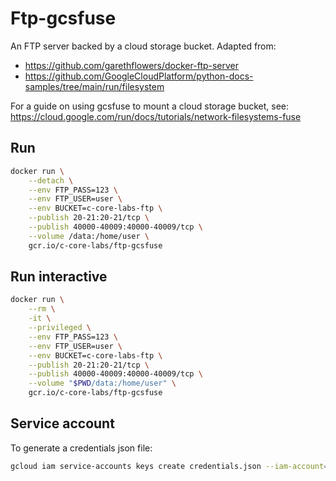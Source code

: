 # Ftp-gcsfuse
An FTP server backed by a cloud storage bucket. Adapted from:
- https://github.com/garethflowers/docker-ftp-server
- https://github.com/GoogleCloudPlatform/python-docs-samples/tree/main/run/filesystem

For a guide on using gcsfuse to mount a cloud storage bucket, see:
https://cloud.google.com/run/docs/tutorials/network-filesystems-fuse
	
## Run
```bash
docker run \
	--detach \
	--env FTP_PASS=123 \
	--env FTP_USER=user \
	--env BUCKET=c-core-labs-ftp \
	--publish 20-21:20-21/tcp \
	--publish 40000-40009:40000-40009/tcp \
	--volume /data:/home/user \
	gcr.io/c-core-labs/ftp-gcsfuse
```


## Run interactive
```bash
docker run \
	--rm \
	-it \
	--privileged \
	--env FTP_PASS=123 \
	--env FTP_USER=user \
	--env BUCKET=c-core-labs-ftp \
	--publish 20-21:20-21/tcp \
	--publish 40000-40009:40000-40009/tcp \
	--volume "$PWD/data:/home/user" \
	gcr.io/c-core-labs/ftp-gcsfuse
```


## Service account
To generate a credentials json file:
```bash
gcloud iam service-accounts keys create credentials.json --iam-account=ftp-gcsfuse@c-core-labs.iam.gserviceaccount.com
```
